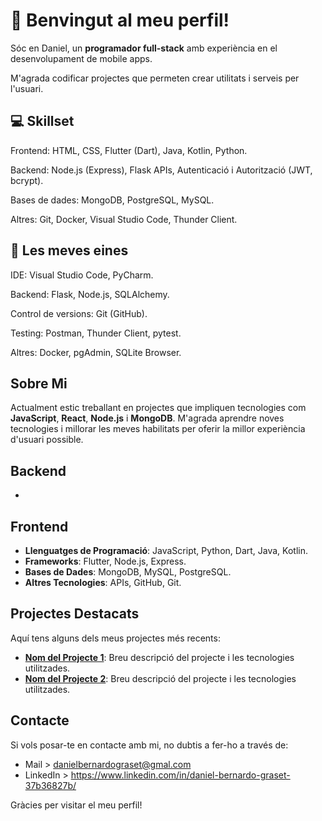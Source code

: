 # 👋 Benvingut al meu perfil!

Sóc en Daniel, un **programador full-stack** amb experiència en el desenvolupament de mobile apps. 

M'agrada codificar projectes que permeten crear utilitats i serveis per l'usuari.


## 💻 Skillset

Frontend: HTML, CSS, Flutter (Dart), Java, Kotlin, Python.

Backend: Node.js (Express), Flask APIs, Autenticació i Autorització (JWT, bcrypt).

Bases de dades: MongoDB, PostgreSQL, MySQL.

Altres: Git, Docker, Visual Studio Code, Thunder Client.


## 🧰 Les meves eines

IDE: Visual Studio Code, PyCharm.

Backend: Flask, Node.js, SQLAlchemy.

Control de versions: Git (GitHub).

Testing: Postman, Thunder Client, pytest.

Altres: Docker, pgAdmin, SQLite Browser.

## Sobre Mi

Actualment estic treballant en projectes que impliquen tecnologies com **JavaScript**, **React**, **Node.js** i **MongoDB**. M'agrada aprendre noves tecnologies i millorar les meves habilitats per oferir la millor experiència d'usuari possible.


## Backend

- 
## Frontend

- **Llenguatges de Programació**: JavaScript, Python, Dart, Java, Kotlin.
- **Frameworks**: Flutter, Node.js, Express.
- **Bases de Dades**: MongoDB, MySQL, PostgreSQL.
- **Altres Tecnologies**: APIs, GitHub, Git.



## Projectes Destacats

Aquí tens alguns dels meus projectes més recents:

- **[Nom del Projecte 1](enllaç-al-projecte-1)**: Breu descripció del projecte i les tecnologies utilitzades.
- **[Nom del Projecte 2](enllaç-al-projecte-2)**: Breu descripció del projecte i les tecnologies utilitzades.

## Contacte

Si vols posar-te en contacte amb mi, no dubtis a fer-ho a través de:

- Mail > danielbernardograset@gmal.com
- LinkedIn > https://www.linkedin.com/in/daniel-bernardo-graset-37b36827b/


Gràcies per visitar el meu perfil!
